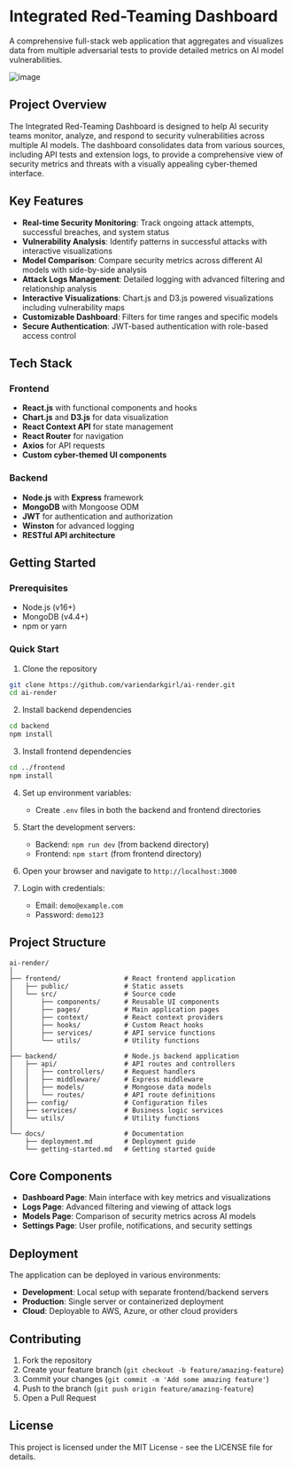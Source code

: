 # Integrated Red-Teaming Dashboard

A comprehensive full-stack web application that aggregates and visualizes data from multiple adversarial tests to provide detailed metrics on AI model vulnerabilities.

![image](https://github.com/user-attachments/assets/3d91e1bc-f3d9-4624-9f5b-f7087bae7bb5)


## Project Overview
 
The Integrated Red-Teaming Dashboard is designed to help AI security teams monitor, analyze, and respond to security vulnerabilities across multiple AI models. The dashboard consolidates data from various sources, including API tests and extension logs, to provide a comprehensive view of security metrics and threats with a visually appealing cyber-themed interface.


## Key Features

- **Real-time Security Monitoring**: Track ongoing attack attempts, successful breaches, and system status
- **Vulnerability Analysis**: Identify patterns in successful attacks with interactive visualizations
- **Model Comparison**: Compare security metrics across different AI models with side-by-side analysis
- **Attack Logs Management**: Detailed logging with advanced filtering and relationship analysis
- **Interactive Visualizations**: Chart.js and D3.js powered visualizations including vulnerability maps
- **Customizable Dashboard**: Filters for time ranges and specific models
- **Secure Authentication**: JWT-based authentication with role-based access control

## Tech Stack

### Frontend
- **React.js** with functional components and hooks
- **Chart.js** and **D3.js** for data visualization
- **React Context API** for state management
- **React Router** for navigation
- **Axios** for API requests
- **Custom cyber-themed UI components**

### Backend
- **Node.js** with **Express** framework
- **MongoDB** with Mongoose ODM
- **JWT** for authentication and authorization
- **Winston** for advanced logging
- **RESTful API architecture**

## Getting Started

### Prerequisites
- Node.js (v16+)
- MongoDB (v4.4+)
- npm or yarn

### Quick Start

1. Clone the repository
```bash
git clone https://github.com/variendarkgirl/ai-render.git
cd ai-render
```

2. Install backend dependencies
```bash
cd backend
npm install
```

3. Install frontend dependencies
```bash
cd ../frontend
npm install
```

4. Set up environment variables:
   - Create `.env` files in both the backend and frontend directories

5. Start the development servers:
   - Backend: `npm run dev` (from backend directory)
   - Frontend: `npm start` (from frontend directory)

6. Open your browser and navigate to `http://localhost:3000`

7. Login with credentials:
   - Email: `demo@example.com`
   - Password: `demo123`


## Project Structure

```
ai-render/
│
├── frontend/                # React frontend application
│   ├── public/              # Static assets
│   └── src/                 # Source code
│       ├── components/      # Reusable UI components
│       ├── pages/           # Main application pages
│       ├── context/         # React context providers
│       ├── hooks/           # Custom React hooks
│       ├── services/        # API service functions
│       └── utils/           # Utility functions
│
├── backend/                 # Node.js backend application
│   ├── api/                 # API routes and controllers
│   │   ├── controllers/     # Request handlers
│   │   ├── middleware/      # Express middleware
│   │   ├── models/          # Mongoose data models
│   │   └── routes/          # API route definitions
│   ├── config/              # Configuration files
│   ├── services/            # Business logic services
│   └── utils/               # Utility functions
│
└── docs/                    # Documentation
    ├── deployment.md        # Deployment guide
    └── getting-started.md   # Getting started guide
```

## Core Components

- **Dashboard Page**: Main interface with key metrics and visualizations
- **Logs Page**: Advanced filtering and viewing of attack logs
- **Models Page**: Comparison of security metrics across AI models
- **Settings Page**: User profile, notifications, and security settings

## Deployment

The application can be deployed in various environments:

- **Development**: Local setup with separate frontend/backend servers
- **Production**: Single server or containerized deployment
- **Cloud**: Deployable to AWS, Azure, or other cloud providers

## Contributing

1. Fork the repository
2. Create your feature branch (`git checkout -b feature/amazing-feature`)
3. Commit your changes (`git commit -m 'Add some amazing feature'`)
4. Push to the branch (`git push origin feature/amazing-feature`)
5. Open a Pull Request

## License

This project is licensed under the MIT License - see the LICENSE file for details.

